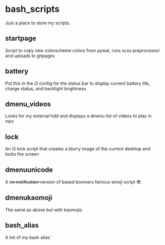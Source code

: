 # bash_scripts
Just a place to store my scripts.

## startpage
Script to copy new colorscheme colors from pywal, runs scss preprocessor and uploads to ghpages

## battery
Put this in the i3 config for the status bar to display current battery life, charge status, and backlight brightness

## dmenu_videos
Looks for my external hdd and displays a dmenu list of videos to play in mpv

## lock
An i3 lock script that creates a blurry image of the current desktop and locks the screen

## dmenuunicode
A n̶o̶ ̶n̶o̶t̶i̶f̶i̶c̶a̶t̶i̶o̶n̶ version of based boomers famous emoji script 😎

## dmenukaomoji
The same as above but with kaomojis

## bash_alias
A list of my bash alias'
